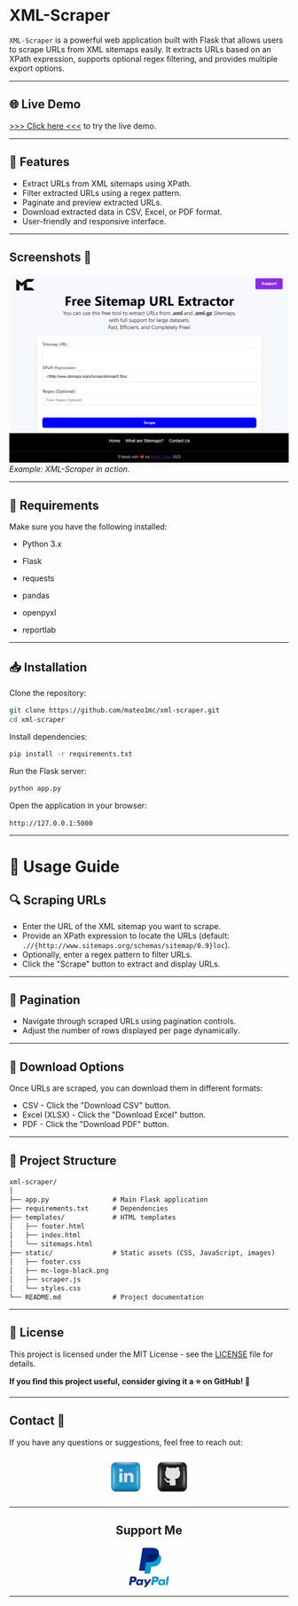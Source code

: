 # XML-Scraper

`XML-Scraper` is a powerful web application built with Flask that allows users to scrape URLs from XML sitemaps easily. It extracts URLs based on an XPath expression, supports optional regex filtering, and provides multiple export options.

---

## 🌐 Live Demo

[>>> Click here <<<](https://xmlscraper.pythonanywhere.com/) to try the live demo.

---

## 🚀 Features

- Extract URLs from XML sitemaps using XPath.
- Filter extracted URLs using a regex pattern.
- Paginate and preview extracted URLs.
- Download extracted data in CSV, Excel, or PDF format.
- User-friendly and responsive interface.

---

## Screenshots 📸

![XML-Scraper Screenshot](XML-Scraper.png)  
*Example: XML-Scraper in action.*

---

## 📜 Requirements

Make sure you have the following installed:

- Python 3.x

- Flask

- requests

- pandas

- openpyxl

- reportlab

---

## 📥 Installation

Clone the repository:

```bash
git clone https://github.com/mateo1mc/xml-scraper.git
cd xml-scraper
```

Install dependencies:

```bash
pip install -r requirements.txt
```

Run the Flask server:

```bash
python app.py
```

Open the application in your browser:

`http://127.0.0.1:5000`

---

# 📖 Usage Guide

## 🔍 Scraping URLs

- Enter the URL of the XML sitemap you want to scrape.
- Provide an XPath expression to locate the URLs (default: `.//{http://www.sitemaps.org/schemas/sitemap/0.9}loc`).
- Optionally, enter a regex pattern to filter URLs.
- Click the "Scrape" button to extract and display URLs.

---

## 📑 Pagination

- Navigate through scraped URLs using pagination controls.
- Adjust the number of rows displayed per page dynamically.

---

## 📂 Download Options

Once URLs are scraped, you can download them in different formats:

- CSV - Click the "Download CSV" button.
- Excel (XLSX) - Click the "Download Excel" button.
- PDF - Click the "Download PDF" button.

---

## 📂 Project Structure

```
xml-scraper/
│
├── app.py                # Main Flask application
├── requirements.txt      # Dependencies
├── templates/            # HTML templates
│   ├── footer.html
│   ├── index.html
│   └── sitemaps.html
├── static/               # Static assets (CSS, JavaScript, images)
│   ├── footer.css
│   ├── mc-logo-black.png
│   ├── scraper.js
│   └── styles.css
└── README.md             # Project documentation
```

---

## 📜 License

This project is licensed under the MIT License - see the [LICENSE](https://github.com/mateo1mc/XML-Scraper/blob/46e0d2b93f3465bf34ea4ceae5b4779385c41279/LICENSE) file for details.

**If you find this project useful, consider giving it a ⭐ on GitHub! 🚀**

---

## Contact 📧

If you have any questions or suggestions, feel free to reach out:

<p align="center">
  <a href="https://www.linkedin.com/in/mateo1mc/" target="blank"><img align="center" src="https://github.com/mateo1mc/mateo1mc/blob/aeae437fa9adc15b32eefa3b59e59483317a422c/LinkedIn_Logo.png" alt="linkedin" height="80" width="80" /></a>
  <a href="https://github.com/mateo1mc/" target="blank"><img align="center" src="https://github.com/mateo1mc/mateo1mc/blob/aeae437fa9adc15b32eefa3b59e59483317a422c/GitHub_Logo.png" alt="github" height="80" width="80" /></a>
</p> 

---

<h2 align = "center">Support Me</h2>
<p align="center">
<!--   <a href="https://www.buymeacoffee.com/mateo1mc" target="_blank"><img align="center" src="buymeacoffee_mateo1mc.png" height="45" width="170" alt="mateo1mc" /> -->
    <a href="https://www.paypal.com/paypalme/mateo1mc" target="_blank"><img align="center" src="https://github.com/mateo1mc/mateo1mc/blob/9c222c22af68a93b7ae64492d1d9ac844877d753/Paypal_mateo1mc_logo.png" height="75" alt="mateo1mcpaypal" />
  </a>
</p>

---
